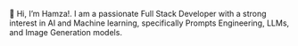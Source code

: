 👋 Hi, I’m Hamza!. I am a passionate Full Stack Developer with a strong interest in AI and Machine learning, specifically Prompts Engineering, LLMs, and Image Generation models. 

<!---
schatten007/schatten007 is a ✨ special ✨ repository because its `README.md` (this file) appears on your GitHub profile.
You can click the Preview link to take a look at your changes.
--->
